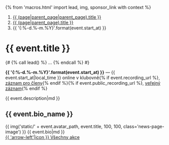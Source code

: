 {% from 'macros.html' import lead, img, sponsor_link with context %}

<nav aria-label="breadcrumb">
  <ol class="breadcrumb">
    <li class="breadcrumb-item">
      <a href="{{ (page|parent_page|parent_page).url|url }}">
        {{ (page|parent_page|parent_page).title }}
      </a>
    </li>
    <li class="breadcrumb-item">
      <a href="{{ (page|parent_page).url|url }}">
        {{ (page|parent_page).title }}
      </a>
    </li>
    <li class="breadcrumb-item active" aria-current="page">
      {{ '{:%-d.%-m.%Y}'.format(event.start_at) }}
    </li>
  </ol>
</nav>

# {{ event.title }}

{#
{% call lead() %}
  ...
{% endcall %}
#}

<p>
  <strong>{{ '{:%-d.%-m.%Y}'.format(event.start_at) }}</strong>
  —
  {{ event.start_at|local_time }} online v klubovně</strong>{% if event.recording_url %},
  <a href="{{ event.recording_url }}">záznam pro členy</a>{% endif %}{% if event.public_recording_url %},
  <a href="{{ event.public_recording_url }}">veřejný záznam</a>{% endif %}
</p>
{{ event.description|md }}

## {{ event.bio_name }}

<div>
{{ img('static/' + event.avatar_path, event.title, 100, 100, class='news-page-image') }}
{{ event.bio|md }}
</div>

<div class="pagination">
  <div class="pagination-control">
    <a href="{{ (page|parent_page).url|url }}" class="pagination-button">
      {{ 'arrow-left'|icon }}
      Všechny akce
    </a>
  </div>
</div>
